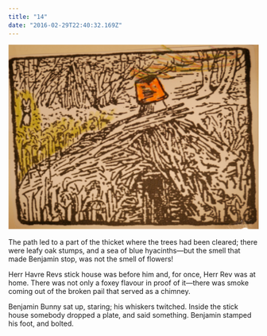 ```yaml
---
title: "14"
date: "2016-02-29T22:40:32.169Z"
---
```


![Geir Gliser'n Grevling & Herr Havre Rev](./10_2_Geir.png)

The path led to a part of the thicket where the trees had been cleared; there were leafy oak stumps, and a sea of blue hyacinths—but the smell that made Benjamin stop, was not the smell of flowers!


Herr Havre Revs stick house was before him and, for once, Herr Rev was at home. There was not only a foxey flavour in proof of it—there was smoke coming out of the broken pail that served as a chimney.

Benjamin Bunny sat up, staring; his whiskers twitched. Inside the stick house somebody dropped a plate, and said something. Benjamin stamped his foot, and bolted.